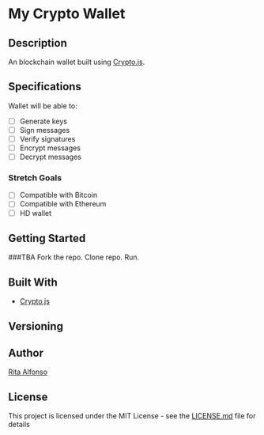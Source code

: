 # My Crypto Wallet

## Description
An blockchain wallet built using [Crypto.js](https://cryptojs.gitbook.io/docs/).

## Specifications
Wallet will be able to: 
- [ ] Generate keys
- [ ] Sign messages
- [ ] Verify signatures
- [ ] Encrypt messages
- [ ] Decrypt messages

### Stretch Goals
- [ ] Compatible with Bitcoin
- [ ] Compatible with Ethereum
- [ ] HD wallet

## Getting Started
###TBA
Fork the repo.
Clone repo.
Run.

## Built With
* [Crypto.js](https://cryptojs.gitbook.io/docs/)

## Versioning


## Author
[Rita Alfonso](https://github.com/alfonsotech)

## License
This project is licensed under the MIT License - see the [LICENSE.md](LICENSE.md) file for details

